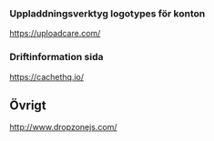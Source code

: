 

### Uppladdningsverktyg logotypes för konton
https://uploadcare.com/

### Driftinformation sida
https://cachethq.io/



## Övrigt
http://www.dropzonejs.com/
